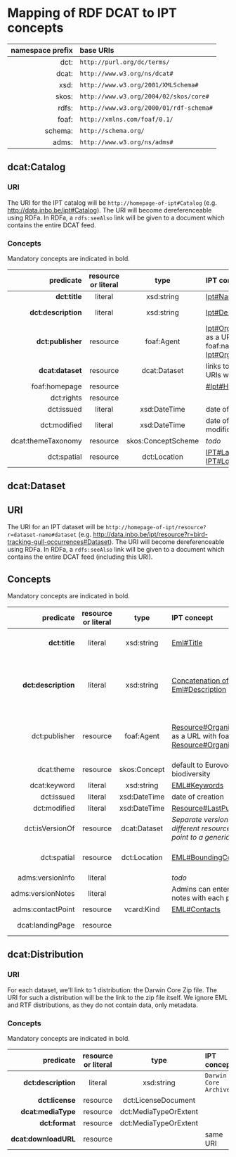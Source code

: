 # Mapping of RDF DCAT to IPT concepts

| namespace prefix | base URIs |
|----:|:----|
| dct:| `http://purl.org/dc/terms/` |
| dcat:| `http://www.w3.org/ns/dcat#`|
| xsd:| `http://www.w3.org/2001/XMLSchema#`|
| skos:| `http://www.w3.org/2004/02/skos/core#`|
| rdfs:| `http://www.w3.org/2000/01/rdf-schema#`|
| foaf:| `http://xmlns.com/foaf/0.1/`|
| schema:| `http://schema.org/`|
| adms:| `http://www.w3.org/ns/adms#`|

## dcat:Catalog

### URI

The URI for the IPT catalog will be `http://homepage-of-ipt#Catalog` (e.g. http://data.inbo.be/ipt#Catalog). The URI will become dereferenceable using RDFa. In RDFa, a `rdfs:seeAlso` link will be given to a document which contains the entire DCAT feed.

### Concepts

Mandatory concepts are indicated in bold.

| predicate | resource or literal | type | IPT concept | example |
|---:|:---:|:---:|:---|:---|
|**dct:title**|literal|xsd:string|[Ipt#Name](https://github.com/gbif/ipt/blob/master/src/main/java/org/gbif/ipt/model/AgentBase.java#L65)|INBO IPT|
|**dct:description**|literal|xsd:string|[Ipt#Description](https://github.com/gbif/ipt/blob/master/src/main/java/org/gbif/ipt/model/Ipt.java#L47)|The INBO IPT is hosted at the Research Institute for Nature and Forest (INBO) in Brussels, Belgium.|
|**dct:publisher**|resource|foaf:Agent|[Ipt#Organization:Key](http://www.gbif.org/publisher/1cd669d0-80ea-11de-a9d0-f1765f95f18b#Organization) as a URL with foaf:name [Ipt#Organization:Name](https://github.com/gbif/ipt/blob/master/src/main/java/org/gbif/ipt/model/AgentBase.java#L65)|<http://www.gbif.org/publisher/1cd669d0-80ea-11de-a9d0-f1765f95f18b#Organization> with foaf:name Research Institute for Nature and Forest (INBO)|
|**dcat:dataset**|resource|dcat:Dataset|links to dcat:Dataset URIs we create|http://data.inbo.be/ipt/resource?r=bird-tracking-gull-occurrences#Dataset|
|foaf:homepage|resource||[#Ipt#HomepageURL](https://github.com/gbif/ipt/blob/master/src/main/java/org/gbif/ipt/model/AgentBase.java#L49)|http://data.inbo.be/ipt|
|dct:rights|resource|||https://creativecommons.org/publicdomain/zero/1.0/|
|dct:issued|literal|xsd:DateTime|date of creation||
|dct:modified|literal|xsd:DateTime|date of last modification||
|dcat:themeTaxonomy|resource|skos:ConceptScheme|_todo_||
|dct:spatial|resource|dct:Location|[IPT#Latitude](https://github.com/gbif/ipt/blob/master/src/main/java/org/gbif/ipt/config/AppConfig.java#L145), [IPT#Longitude](https://github.com/gbif/ipt/blob/master/src/main/java/org/gbif/ipt/config/AppConfig.java#L157)|{ "type": "Point", "coordinates": [ 4.334187, 50.842133 ] }|

## dcat:Dataset

## URI

The URI for an IPT dataset will be `http://homepage-of-ipt/resource?r=dataset-name#dataset` (e.g. http://data.inbo.be/ipt/resource?r=bird-tracking-gull-occurrences#Dataset). The URI will become dereferenceable using RDFa. In RDFa, a `rdfs:seeAlso` link will be given to a document which contains the entire DCAT feed (including this URI).

## Concepts

Mandatory concepts are indicated in bold.

| predicate | resource or literal | type | IPT concept | example |
|---:|:---:|:---:|:---|:---|
|**dct:title**|literal|xsd:string|[Eml#Title](https://github.com/gbif/gbif-metadata-profile/blob/master/src/main/java/org/gbif/metadata/eml/Eml.java#L715)|Bird tracking - GPS tracking of Lesser Black-backed Gull and Herring Gull breeding at the Belgian coast|
|**dct:description**|literal|xsd:string|[Concatenation of Eml#Description](https://github.com/gbif/gbif-metadata-profile/blob/master/src/main/java/org/gbif/metadata/eml/Eml.java#L753)|Bird tracking - GPS tracking of Lesser Black-backed Gull and Herring Gull breeding at the Belgian coast is a species occurrence dataset published by the Research Institute for Nature and Forest (INBO). The dataset curently ...|
|dct:publisher|resource|foaf:Agent|[Resource#Organization:Key](http://www.gbif.org/publisher/1cd669d0-80ea-11de-a9d0-f1765f95f18b#Organization) as a URL with foaf:name [Resource#Organization:Name](https://github.com/gbif/ipt/blob/master/src/main/java/org/gbif/ipt/model/AgentBase.java#L65)|<http://www.gbif.org/publisher/1cd669d0-80ea-11de-a9d0-f1765f95f18b#Organization> with foaf:name Research Institute for Nature and Forest (INBO)|
|dcat:theme|resource|skos:Concept|default to Eurovoc URI for biodiversity|
|dcat:keyword|literal|xsd:string|[EML#Keywords](https://github.com/gbif/ipt/blob/master/src/main/java/org/gbif/ipt/model/Ipt.java#L47)|animal movement|
|dct:issued|literal|xsd:DateTime|date of creation||
|dct:modified|literal|xsd:DateTime|[Resource#LastPublished](https://github.com/gbif/ipt/blob/master/src/main/java/org/gbif/ipt/model/Resource.java#L449)|2015-05-07|
|dct:isVersionOf|resource|dcat:Dataset|_Separate versions can be different resources which point to a generic dataset_||
|dct:spatial|resource|dct:Location|[EML#BoundingCoordinates](https://github.com/gbif/gbif-metadata-profile/blob/master/src/main/java/org/gbif/metadata/eml/GeospatialCoverage.java#L59)|{ "type": "Polygon", "coordinates": [ [ [-25, 10], [-25, 60], [10, 60], [10, 10], [-25, 10] ] ] }|
|adms:versionInfo|literal||_todo_||
|adms:versionNotes|literal||Admins can enter version notes with each publication||
|adms:contactPoint|resource|vcard:Kind|[EML#Contacts](https://github.com/gbif/gbif-metadata-profile/blob/3c312d84f62fb3efbeca08e4fc9178ac4dfe5397/src/main/java/org/gbif/metadata/eml/Eml.java#L356)|Eric Stienen, Peter Desmet|
|dcat:landingPage|resource|||http://data.inbo.be/ipt/resource?r=bird-tracking-gull-occurrences|

## dcat:Distribution

### URI

For each dataset, we'll link to 1 distribution: the Darwin Core Zip file. The URI for such a distribution will be the link to the zip file itself. We ignore EML and RTF distributions, as they do not contain data, only metadata.

### Concepts

Mandatory concepts are indicated in bold.

| predicate |  resource or literal | type | IPT concept | example |
|---:|:---:|:---:|:---|:---|
|**dct:description**|literal|xsd:string|`Darwin Core Archive`||
|**dct:license**|resource|dct:LicenseDocument||https://creativecommons.org/publicdomain/zero/1.0/|
|**dcat:mediaType**|resource|dct:MediaTypeOrExtent||`application/zip`||
|**dct:format**|resource|dct:MediaTypeOrExtent||`dwc-a`||
|**dcat:downloadURL**|resource||same URI|http://data.inbo.be/ipt/archive.do?r=bird-tracking-gull-occurrences|
